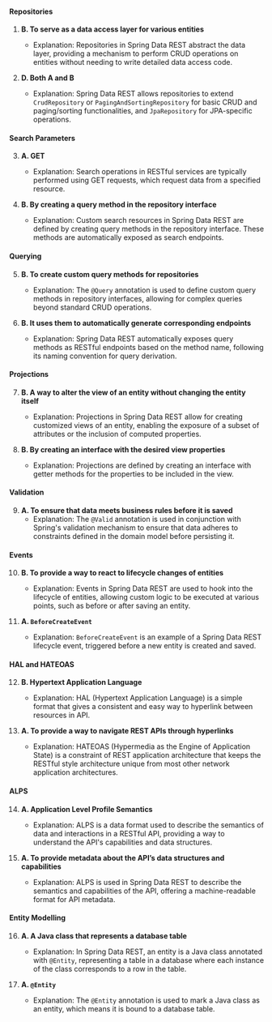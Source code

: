 
#### Repositories
1. **B. To serve as a data access layer for various entities**
   - Explanation: Repositories in Spring Data REST abstract the data layer, providing a mechanism to perform CRUD operations on entities without needing to write detailed data access code.

2. **D. Both A and B**
   - Explanation: Spring Data REST allows repositories to extend `CrudRepository` or `PagingAndSortingRepository` for basic CRUD and paging/sorting functionalities, and `JpaRepository` for JPA-specific operations.

#### Search Parameters
3. **A. GET**
   - Explanation: Search operations in RESTful services are typically performed using GET requests, which request data from a specified resource.

4. **B. By creating a query method in the repository interface**
   - Explanation: Custom search resources in Spring Data REST are defined by creating query methods in the repository interface. These methods are automatically exposed as search endpoints.

#### Querying
5. **B. To create custom query methods for repositories**
   - Explanation: The `@Query` annotation is used to define custom query methods in repository interfaces, allowing for complex queries beyond standard CRUD operations.

6. **B. It uses them to automatically generate corresponding endpoints**
   - Explanation: Spring Data REST automatically exposes query methods as RESTful endpoints based on the method name, following its naming convention for query derivation.

#### Projections
7. **B. A way to alter the view of an entity without changing the entity itself**
   - Explanation: Projections in Spring Data REST allow for creating customized views of an entity, enabling the exposure of a subset of attributes or the inclusion of computed properties.

8. **B. By creating an interface with the desired view properties**
    - Explanation: Projections are defined by creating an interface with getter methods for the properties to be included in the view.

#### Validation
9. **A. To ensure that data meets business rules before it is saved**
    - Explanation: The `@Valid` annotation is used in conjunction with Spring's validation mechanism to ensure that data adheres to constraints defined in the domain model before persisting it.

#### Events
10. **B. To provide a way to react to lifecycle changes of entities**
    - Explanation: Events in Spring Data REST are used to hook into the lifecycle of entities, allowing custom logic to be executed at various points, such as before or after saving an entity.

11. **A. `BeforeCreateEvent`**
    - Explanation: `BeforeCreateEvent` is an example of a Spring Data REST lifecycle event, triggered before a new entity is created and saved.

#### HAL and HATEOAS
12. **B. Hypertext Application Language**
    - Explanation: HAL (Hypertext Application Language) is a simple format that gives a consistent and easy way to hyperlink between resources in API.

13. **A. To provide a way to navigate REST APIs through hyperlinks**
    - Explanation: HATEOAS (Hypermedia as the Engine of Application State) is a constraint of REST application architecture that keeps the RESTful style architecture unique from most other network application architectures.

#### ALPS
14. **A. Application Level Profile Semantics**
    - Explanation: ALPS is a data format used to describe the semantics of data and interactions in a RESTful API, providing a way to understand the API's capabilities and data structures.

15. **A. To provide metadata about the API’s data structures and capabilities**
    - Explanation: ALPS is used in Spring Data REST to describe the semantics and capabilities of the API, offering a machine-readable format for API metadata.

#### Entity Modelling
16. **A. A Java class that represents a database table**
    - Explanation: In Spring Data REST, an entity is a Java class annotated with `@Entity`, representing a table in a database where each instance of the class corresponds to a row in the table.

17. **A. `@Entity`**
    - Explanation: The `@Entity` annotation is used to mark a Java class as an entity, which means it is bound to a database table.
